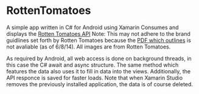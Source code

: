 ﻿RottenTomatoes
==============
A simple app written in C# for Android using Xamarin
Consumes and displays the [Rotten Tomatoes API](http://developer.rottentomatoes.com/)
Note: This may not adhere to the brand guidlines set forth by Rotten Tomatoes because the [PDF which outlines](http://content50.flixster.com/static/ads/RT_Brand_Guidelines_v10.pdf) is not avaliable (as of 6/8/14).
All images are from Rotten Tomatoes.

As required by Android, all web access is done on background threads, in this case the C# await and async structure. The same method which features the data also uses it to fill in data into the views.
Additionally, the API responce is saved for faster loads. Note that when Xamarin Studio removes the previously installed application, the data is of course deleted.